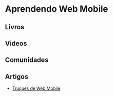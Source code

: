 # Aprendendo Web Mobile

## Livros

## Videos

## Comunidades

## Artigos
* [Truques de Web Mobile](http://sergiolopes.org/palestra-mobile-web/#slide-capa)
